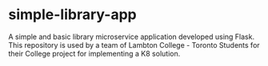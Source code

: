 # simple-library-app
A simple and basic library microservice application developed using Flask. This repository is used by a team of Lambton College - Toronto Students for their College project for implementing a K8 solution.
